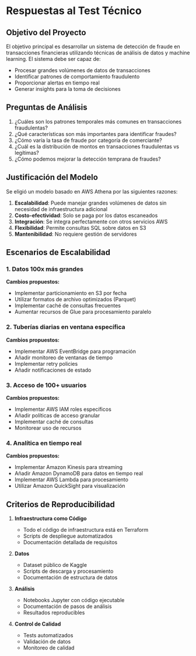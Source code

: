 # Respuestas al Test Técnico

## Objetivo del Proyecto

El objetivo principal es desarrollar un sistema de detección de fraude en transacciones financieras utilizando técnicas de análisis de datos y machine learning. El sistema debe ser capaz de:

- Procesar grandes volúmenes de datos de transacciones
- Identificar patrones de comportamiento fraudulento
- Proporcionar alertas en tiempo real
- Generar insights para la toma de decisiones

## Preguntas de Análisis

1. ¿Cuáles son los patrones temporales más comunes en transacciones fraudulentas?
2. ¿Qué características son más importantes para identificar fraudes?
3. ¿Cómo varía la tasa de fraude por categoría de comerciante?
4. ¿Cuál es la distribución de montos en transacciones fraudulentas vs legítimas?
5. ¿Cómo podemos mejorar la detección temprana de fraudes?

## Justificación del Modelo

Se eligió un modelo basado en AWS Athena por las siguientes razones:

1. **Escalabilidad**: Puede manejar grandes volúmenes de datos sin necesidad de infraestructura adicional
2. **Costo-efectividad**: Solo se paga por los datos escaneados
3. **Integración**: Se integra perfectamente con otros servicios AWS
4. **Flexibilidad**: Permite consultas SQL sobre datos en S3
5. **Mantenibilidad**: No requiere gestión de servidores

## Escenarios de Escalabilidad

### 1. Datos 100x más grandes

**Cambios propuestos:**

- Implementar particionamiento en S3 por fecha
- Utilizar formatos de archivo optimizados (Parquet)
- Implementar caché de consultas frecuentes
- Aumentar recursos de Glue para procesamiento paralelo

### 2. Tuberías diarias en ventana específica

**Cambios propuestos:**

- Implementar AWS EventBridge para programación
- Añadir monitoreo de ventanas de tiempo
- Implementar retry policies
- Añadir notificaciones de estado

### 3. Acceso de 100+ usuarios

**Cambios propuestos:**

- Implementar AWS IAM roles específicos
- Añadir políticas de acceso granular
- Implementar caché de consultas
- Monitorear uso de recursos

### 4. Analítica en tiempo real

**Cambios propuestos:**

- Implementar Amazon Kinesis para streaming
- Añadir Amazon DynamoDB para datos en tiempo real
- Implementar AWS Lambda para procesamiento
- Utilizar Amazon QuickSight para visualización

## Criterios de Reproducibilidad

1. **Infraestructura como Código**
   - Todo el código de infraestructura está en Terraform
   - Scripts de despliegue automatizados
   - Documentación detallada de requisitos

2. **Datos**
   - Dataset público de Kaggle
   - Scripts de descarga y procesamiento
   - Documentación de estructura de datos

3. **Análisis**
   - Notebooks Jupyter con código ejecutable
   - Documentación de pasos de análisis
   - Resultados reproducibles

4. **Control de Calidad**
   - Tests automatizados
   - Validación de datos
   - Monitoreo de calidad
